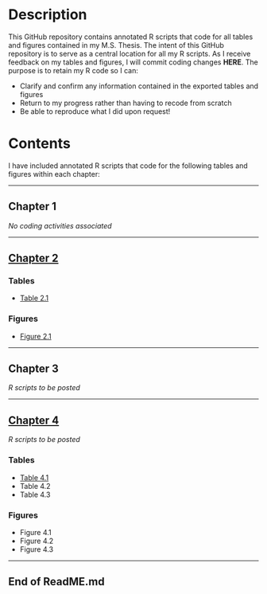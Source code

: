 # Description
This GitHub repository contains annotated R scripts that code for all tables and figures contained in my M.S. Thesis. 
The intent of this GitHub repository is to serve as a central location for all my R scripts. As I receive feedback on my tables and figures, I will commit coding changes **HERE**. 
The purpose is to retain my R code so I can: 

- Clarify and confirm any information contained in the exported tables and figures
- Return to my progress rather than having to recode from scratch
- Be able to reproduce what I did upon request!

# Contents
I have included annotated R scripts that code for the following tables and figures within each chapter:

--------------------------------------

## Chapter 1
_No coding activities associated_

---------------------------------------

## [Chapter 2](Johnson_Chapter_2_R_Scripts)
### Tables 
- [Table 2.1](Johnson_Chapter_2_R_Scripts/Johnson_Chapter_2_Table_2.1_R_Script.txt)
### Figures
- [Figure 2.1](Johnson_Chapter_2_R_Scripts/Johnson_Chapter_2_Figure_2.1_R_Script.txt)

---------------------------------------

## Chapter 3
_R scripts to be posted_

---------------------------------------

## [Chapter 4](Johnson_Chapter_4_R_Scripts) 
_R scripts to be posted_
### Tables
- [Table 4.1](Johnson_Chapter_4_R_Scripts/Johnson_Chapter_4_Table_4.1_R_Script.txt)
- Table 4.2
- Table 4.3
### Figures
- Figure 4.1
- Figure 4.2
- Figure 4.3

---------------------------------------

## End of ReadME.md
